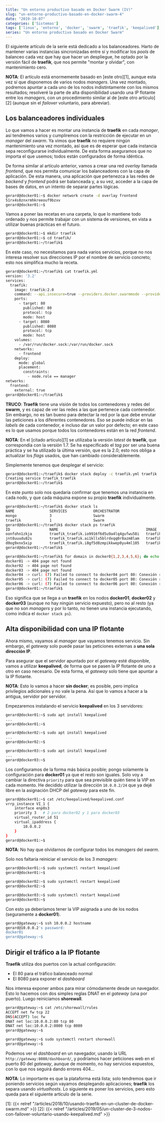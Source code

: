 ```yaml
---
title: "Un entorno productivo basado en Docker Swarm (IV)"
slug: "un-entorno-productivo-basado-en-docker-swarm-4"
date: "2019-10-07"
categories: ['Sistemas']
tags: ['linux', 'entorno', 'docker', 'swarm', 'traefik', 'keepalived']
series: "Un entorno productivo basado en Docker Swarm"
---
```


El siguiente artículo de la serie está dedicado a los balanceadores. Harto de mantener
varias instancias sincronizadas entre sí y modificar los *pools* de balanceo cada vez
que hay que hacer un despliegue, he optado por la versión fácil de **traefik**, que
nos permite "montar y olvidar", con mantenimiento cero.<!--more-->

**NOTA**: El artículo está enormemente basado en [este otro][1], aunque esta vez sí
que disponemos de varios nodos *managers*. Una vez montado, podremos apuntar a cada
uno de los nodos indistintamente con los mismos resultados; resolveré la parte de alta
disponibilidad usando una IP flotante entre los *managers*, con un procedimiento similar
al de [este otro artículo][2] (aunque sin el *failover* voluntario, para abreviar).

## Los balanceadores individuales

Lo que vamos a hacer es montar una instancia de **traefik** en cada *manager*, así
tendremos varios y cumpliremos con la restricción de ejecutar en un *manager* del *swarm*.
Ya vimos que **traefik** no requiere ningún mantenimiento una vez montado, así que es de
esperar que cada instancia sepa reconfigurarse individualmente. De esta forma aseguramos
que no importa el que usemos; todos están configurados de forma idéntica.

De forma similar al artículo anterior, vamos a crear una red *overlay* llamada *frontend*,
que nos permita comunicar los balanceadores con la capa de aplicación. De esta manera,
una aplicación que pertenezca a las redes de *backend* y *frontend* podrá ser balanceada
y, a su vez, acceder a la capa de bases de datos, en un intento de separar partes lógicas.

```bash
gerard@docker01:~$ docker network create -d overlay frontend
51rx4s8znxrmhkreeouf9bzxv
gerard@docker01:~$ 
```

Vamos a poner las recetas en una carpeta, lo que lo mantiene todo ordenado y nos permite
trabajar con un sistema de versiones, en vista a utilizar buenas prácticas en el futuro.

```bash
gerard@docker01:~$ mkdir traefik
gerard@docker01:~$ cd traefik/
gerard@docker01:~/traefik$ 
```

En este caso, no necesitamos para nada varios servicios, porque no nos interesa resolver
sus direcciones IP por el nombre de servicio concreto; esto nos simplifica mucho la receta.

```bash
gerard@docker01:~/traefik$ cat traefik.yml 
version: '3.2'
services:
  traefik:
    image: traefik:2.0
    command: --api.insecure=true --providers.docker.swarmmode --providers.docker.exposedbydefault=false --providers.docker.network=frontend
    ports:
      - target: 80
        published: 80
        protocol: tcp
        mode: host
      - target: 8080
        published: 8080
        protocol: tcp
        mode: host
    volumes:
      - /var/run/docker.sock:/var/run/docker.sock
    networks:
      - frontend
    deploy:
      mode: global
      placement:
        constraints:
          - node.role == manager
networks:
  frontend:
    external: true
gerard@docker01:~/traefik$ 
```

**TRUCO**: **Traefik** tiene una visión de todos los contenedores y redes del **swarm**,
y es capaz de ver las redes a las que pertenece cada contenedor. Sin embargo, no es tan
bueno para detectar la red por la que debe enrutar las peticiones a los diferentes contenedores.
Eso se puede indicar en las *labels* de cada contenedor, e incluso dar un valor por defecto;
en este caso es lo que usamos porque todos los contenedores están en la red *frontend*.

**NOTA**: En el [citado artículo][1] se utilizaba la versión *latest* de **traefik**,
que correspondía con la versión 1.7. Se ha especificado el *tag* por ser una buena
práctica y se ha utilizado la última versión, que es la 2.0; esto nos obliga a
actualizar los *flags* usados, que han cambiado considerablemente.

Simplemente tenemos que desplegar el servicio:

```bash
gerard@docker01:~/traefik$ docker stack deploy -c traefik.yml traefik
Creating service traefik_traefik
gerard@docker01:~/traefik$ 
```

En este punto solo nos quedaría confirmar que tenemos una instancia en cada nodo,
y que cada máquina expone su propio **traefik** individualmente.

```bash
gerard@docker01:~/traefik$ docker stack ls
NAME                SERVICES            ORCHESTRATOR
mongo               3                   Swarm
traefik             1                   Swarm
gerard@docker01:~/traefik$ docker stack ps traefik
ID                  NAME                                        IMAGE               NODE                DESIRED STATE       CURRENT STATE                ERROR               PORTS
oonfohn1zkja        traefik_traefik.io9916f6d5u9a4lq4gufwu58i   traefik:latest      docker02            Running             Running about a minute ago                       *:8080->8080/tcp,*:80->80/tcp
jnt8uuudu82s        traefik_traefik.ai1kllx5blrdxqq0r8azm8lam   traefik:latest      docker01            Running             Running about a minute ago                       *:8080->8080/tcp,*:80->80/tcp
d0og9xnx5xip        traefik_traefik.i8gf5d8zmpikkwep0yu4ml105   traefik:latest      docker03            Running             Running about a minute ago                       *:80->80/tcp,*:8080->8080/tcp
gerard@docker01:~/traefik$ 
```

```bash
gerard@docker01:~/traefik$ for domain in docker0{1,2,3,4,5,6}; do echo -n "${domain} -> "; curl http://${domain}:80/; done
docker01 -> 404 page not found
docker02 -> 404 page not found
docker03 -> 404 page not found
docker04 -> curl: (7) Failed to connect to docker04 port 80: Conexión rehusada
docker05 -> curl: (7) Failed to connect to docker05 port 80: Conexión rehusada
docker06 -> curl: (7) Failed to connect to docker06 port 80: Conexión rehusada
gerard@docker01:~/traefik$ 
```

Eso significa que se llega a un **traefik** en los nodos **docker01**, **docker02** y
**docker03** (aunque no hay ningún servicio expuesto), pero no al resto (ya que no son
*managers* y por lo tanto, no tienen una instancia ejecutando, como indica el `docker stack ps`).

## Alta disponibilidad con una IP flotante

Ahora mismo, vayamos al *manager* que vayamos tenemos servicio. Sin embargo, el
*gateway* solo puede pasar las peticiones externas a **una sola dirección IP**.

Para asegurar que el servidor apuntado por el *gateway* esté disponible, vamos a
utilizar **keepalived**, de forma que se pasen la IP flotante de uno a otro en
caso necesario. De esta forma, el *gateway* solo tiene que apuntar a la IP flotante.

**NOTA**: Esto lo vamos a hacer **sin docker**; es posible, pero implica privilegios
adicionales y no vale la pena. Así que lo vamos a hacer a la antigua, servidor por servidor.

Empezaremos instalando el servicio **keepalived** en los 3 servidores:

```bash
gerard@docker01:~$ sudo apt install keepalived
...
gerard@docker01:~$ 
```

```bash
gerard@docker02:~$ sudo apt install keepalived
...
gerard@docker02:~$ 
```

```bash
gerard@docker03:~$ sudo apt install keepalived
...
gerard@docker03:~$ 
```

Los configuramos de la forma más básica posible; pongo solamente la configuración para
**docker01** ya que el resto son iguales. Solo voy a cambiar la directiva `priority` para
que sea previsible quién tiene la VIP en cada momento. He decidido utilizar la dirección
`10.0.0.2/24` que ya dejé libre en la asignación DHCP del *gateway* para este fin.

```bash
gerard@docker01:~$ cat /etc/keepalived/keepalived.conf
vrrp_instance VI_1 {
    interface enp0s3
    priority 3   # 2 para docker02 y 1 para docker03
    virtual_router_id 51
    virtual_ipaddress {
        10.0.0.2
    }
}
gerard@docker01:~$ 
```

**NOTA**: No hay que olvidarnos de configurar todos los *managers* del *swarm*.

Solo nos faltaría reiniciar el servicio de los 3 *managers*:

```bash
gerard@docker01:~$ sudo systemctl restart keepalived
gerard@docker01:~$ 
```

```bash
gerard@docker02:~$ sudo systemctl restart keepalived
gerard@docker02:~$ 
```

```bash
gerard@docker03:~$ sudo systemctl restart keepalived
gerard@docker03:~$ 
```

Con esto ya deberíamos tener la VIP asignada a uno de los nodos (seguramente a **docker01**).

```bash
gerard@gateway:~$ ssh 10.0.0.2 hostname
gerard@10.0.0.2's password: 
docker01
gerard@gateway:~$ 
```

## Dirigir el tráfico a la IP flotante

**Traefik** utiliza dos puertos con la actual configuración:

* El 80 para el tráfico balanceado normal
* El 8080 para exponer el *dashboard*

Nos interesa exponer ambos para mirar cómodamente desde un navegador. Esto lo hacemos con
dos simples reglas DNAT en el *gateway* (una por puerto). Luego reiniciamos **shorewall**.

```bash
gerard@gateway:~$ cat /etc/shorewall/rules 
ACCEPT net fw tcp 22
DNS(ACCEPT) loc fw
DNAT net loc:10.0.0.2:80 tcp 80
DNAT net loc:10.0.0.2:8080 tcp 8080
gerard@gateway:~$ 
```

```bash
gerard@gateway:~$ sudo systemctl restart shorewall
gerard@gateway:~$ 
```

Podemos ver el *dashboard* en un navegador, usando la URL `http://gateway:8080/dashboard/`,
y podríamos hacer peticiones web en el puerto 80 del *gateway*, aunque de momento, no
hay servicios expuestos, con lo que nos seguirá dando errores 404...

**NOTA**: Lo importante es que la plataforma está lista; solo tendremos que ir poniendo servicios
según vayamos desplegando aplicaciones; **traefik** los separa usando *virtualhosts*.
Lo siguiente es poner los servicios, pero esto queda para el siguiente artículo de la serie.

[1]: {{< relref "/articles/2018/10/usando-traefik-en-un-cluster-de-docker-swarm.md" >}}
[2]: {{< relref "/articles/2019/05/un-cluster-de-3-nodos-con-failover-voluntario-usando-keepalived.md" >}}
